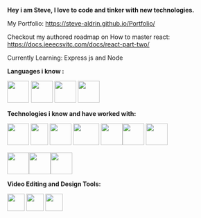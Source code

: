 **Hey i am Steve, I love to code and tinker with new technologies.**

My Portfolio: https://steve-aldrin.github.io/Portfolio/

Checkout my authored roadmap on How to master react: https://docs.ieeecsvitc.com/docs/react-part-two/

Currently Learning: Express js and Node

**Languages i know :**

<img src="https://upload.wikimedia.org/wikipedia/commons/c/c3/Python-logo-notext.svg" width="50" height="50" style= margin-right:1px>        <img src="https://upload.wikimedia.org/wikipedia/commons/9/99/Unofficial_JavaScript_logo_2.svg" width="50" height="50">
<img src="https://upload.wikimedia.org/wikipedia/commons/1/19/C_Logo.png" width="50" height="50"> <img src="https://upload.wikimedia.org/wikipedia/commons/1/18/ISO_C%2B%2B_Logo.svg" width="50" height="50">

**Technologies i know and have worked with:**

<img src="https://upload.wikimedia.org/wikipedia/commons/thumb/6/61/HTML5_logo_and_wordmark.svg/240px-HTML5_logo_and_wordmark.svg.png" width="50" height="50">    <img src="https://upload.wikimedia.org/wikipedia/commons/thumb/d/d5/CSS3_logo_and_wordmark.svg/1200px-CSS3_logo_and_wordmark.svg.png" width="40" height="50">     <img src="https://store-speedtree-com.exactdn.com/site-assets/uploads/Unity-Logo-White.png?strip=all&lossy=1&quality=73&ssl=1" width="50" height="50">       <img src="https://scikit-learn.org/stable/_static/scikit-learn-logo-small.png" width="60" height="50">  <img src="https://cdn-images-1.medium.com/max/1200/1*iDQvKoz7gGHc6YXqvqWWZQ.png" width="50" height="50"><img src="https://static.wikia.nocookie.net/logopedia/images/a/ac/Android_Studio_Icon_2019.svg/revision/latest?cb=20210408161251" width="50" height="50">
<img src="https://upload.wikimedia.org/wikipedia/commons/a/a7/React-icon.svg" width="50" height="50">

<img src="https://www.gstatic.com/devrel-devsite/prod/v4f875a1b81b7f452d4ad95ddc2e0847267daa183c4980c794500a8a63318384d/firebase/images/touchicon-180.png" height="50" ><img src="https://upload.wikimedia.org/wikipedia/commons/6/64/Expressjs.png" height="50" style="color: #1b6b6f;" ><img src="https://upload.wikimedia.org/wikipedia/commons/e/eb/Mongodb-ar21.svg" height="50" style="color: #1b6b6f;" >



**Video Editing and Design Tools:**

<img src="https://upload.wikimedia.org/wikipedia/commons/3/39/Vegas_Pro_15.0.png" width="40" height="40">     <img src="https://upload.wikimedia.org/wikipedia/commons/thumb/a/af/Adobe_Photoshop_CC_icon.svg/1200px-Adobe_Photoshop_CC_icon.svg.png" width="40" height="40">     <img src="https://upload.wikimedia.org/wikipedia/commons/thumb/c/cb/Adobe_After_Effects_CC_icon.svg/1200px-Adobe_After_Effects_CC_icon.svg.png" width="40" height="40">


